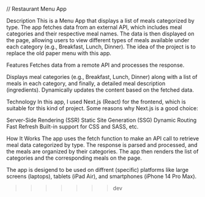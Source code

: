 //
Restaurant Menu App

Description
This is a Menu App that displays a list of meals categorized by type. The app fetches data from an external API, which includes meal categories and their respective meal names. The data is then displayed on the page, allowing users to view different types of meals available under each category (e.g., Breakfast, Lunch, Dinner).
The idea of the project is to replace the old paper menu with this app.

Features
Fetches data from a remote API and processes the response.

Displays meal categories (e.g., Breakfast, Lunch, Dinner) along with a list of meals in each category, and finally, a detailed meal description (ingredients).
Dynamically updates the content based on the fetched data.

Technology
In this app, I used Next.js (React) for the frontend, which is suitable for this kind of project. Some reasons why Next.js is a good choice:

Server-Side Rendering (SSR)
Static Site Generation (SSG)
Dynamic Routing
Fast Refresh
Built-in support for CSS and SASS, etc.

How It Works
The app uses the fetch function to make an API call to retrieve meal data categorized by type.
The response is parsed and processed, and the meals are organized by their categories. The app then renders the list of categories and the corresponding meals on the page.

The app is desigend to be used on diffrent (specific) platforms like large screens (laptops), tablets (iPad Air), and smartphones (iPhone 14 Pro Max).

> > > > > > > dev
